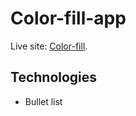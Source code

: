 # Color-fill-app

Live site: [Color-fill](https://github.com/facebook/create-react-app).

## Technologies
* Bullet list


